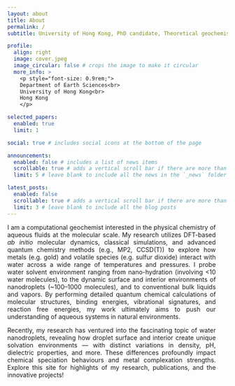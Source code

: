 ```yaml
---
layout: about
title: About
permalink: /
subtitle: University of Hong Kong, PhD candidate, Theoretical geochemistry

profile:
  align: right
  image: cover.jpeg
  image_circular: false # crops the image to make it circular
  more_info: >
    <p style="font-size: 0.9rem;"> 
    Department of Earth Sciences<br>
    University of Hong Kong<br>
    Hong Kong
    </p>

selected_papers:
  enabled: true
  limit: 1

social: true # includes social icons at the bottom of the page

announcements:
  enabled: false # includes a list of news items
  scrollable: true # adds a vertical scroll bar if there are more than 3 news items
  limit: 5 # leave blank to include all the news in the `_news` folder

latest_posts:
  enabled: false
  scrollable: true # adds a vertical scroll bar if there are more than 3 new posts items
  limit: 3 # leave blank to include all the blog posts
---
```


<div style="max-width: 600px; margin-right: 1.7rem;">
<p align="justify">
I am a computational geochemist interested in the physical chemistry of aqueous fluids at the molecular scale. My research utilizes DFT-based <em>ab initio</em> molecular dynamics, classical simulations, and advanced quantum chemistry methods (e.g., MP2, CCSD(T)) to explore how metals (e.g. gold) and volatile species (e.g. sulfur dioxide) interact with water across a wide range of temperatures and pressures. I probe water solvent environment ranging from nano-hydration (involving <10 water molecules), to the dynamic surface and interior environments of nanodroplets (~100–1000 molecules), and to conventional bulk liquids and vapors. By performing detailed quantum chemical calculations of molecular structures, binding energies, vibrational signatures, and reaction free energies, my work ultimately aims to push our understanding of aqueous systems in natural environments.
</p>

<p align="justify">
Recently, my research has ventured into the fascinating topic of water nanodroplets, revealing how droplet surface and interior create unique solvation environments — with distinct variations in density, pH, dielectric properties, and more. These differences profoundly impact chemical speciation behaviours and metal complexation strengths. Explore this site for highlights of my research, publications, and the innovative projects!
</p>
</div>
